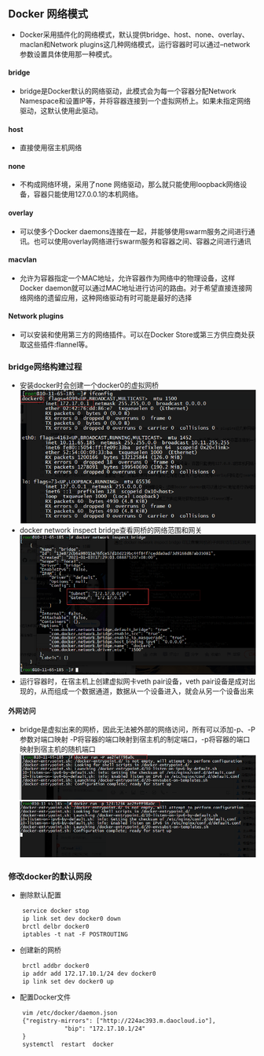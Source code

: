 ## Docker 网络模式

* Docker采用插件化的网络模式，默认提供bridge、host、none、overlay、maclan和Network plugins这几种网络模式，运行容器时可以通过–network参数设置具体使用那一种模式。
#### bridge
* bridge是Docker默认的网络驱动，此模式会为每一个容器分配Network Namespace和设置IP等，并将容器连接到一个虚拟网桥上。如果未指定网络驱动，这默认使用此驱动。
#### host
* 直接使用宿主机网络
#### none
* 不构成网络环境，采用了none 网络驱动，那么就只能使用loopback网络设备，容器只能使用127.0.0.1的本机网络。
#### overlay
* 可以使多个Docker daemons连接在一起，并能够使用swarm服务之间进行通讯。也可以使用overlay网络进行swarm服务和容器之间、容器之间进行通讯
#### macvlan
* 允许为容器指定一个MAC地址，允许容器作为网络中的物理设备，这样Docker daemon就可以通过MAC地址进行访问的路由。对于希望直接连接网络网络的遗留应用，这种网络驱动有时可能是最好的选择
#### Network plugins
* 可以安装和使用第三方的网络插件。可以在Docker Store或第三方供应商处获取这些插件:flannel等。
### bridge网络构建过程
* 安装docker时会创建一个docker0的虚拟网桥
![imges](https://github.com/cuiziwenn/imgesfile/blob/master/docker0%E7%BD%91%E7%BB%9C.png)
* docker network inspect bridge查看网桥的网络范围和网关
![imges](https://github.com/cuiziwenn/imgesfile/blob/master/docker-bridge%E7%BD%91%E7%BB%9C.png)
* 运行容器时，在宿主机上创建虚拟网卡veth pair设备，veth pair设备是成对出现的，从而组成一个数据通道，数据从一个设备进入，就会从另一个设备出来
#### 外网访问
* bridge是虚拟出来的网桥，因此无法被外部的网络访问，所有可以添加-p、-P参数对端口映射 -P将容器的端口映射到宿主机的制定端口，-p将容器的端口映射到宿主机的随机端口
![imges](https://github.com/cuiziwenn/imgesfile/blob/master/docker%E7%AB%AF%E5%8F%A3%E6%98%A0%E5%B0%84.png)
![imges](https://github.com/cuiziwenn/imgesfile/blob/master/docker%E6%8C%87%E5%AE%9A%E7%AB%AF%E5%8F%A3%E6%98%A0%E5%B0%84.png)

### 修改docker的默认网段
* 删除默认配置
```
    service docker stop
    ip link set dev docker0 down
    brctl delbr docker0
    iptables -t nat -F POSTROUTING
```
* 创建新的网桥
```
    brctl addbr docker0
    ip addr add 172.17.10.1/24 dev docker0
    ip link set dev docker0 up
```
*  配置Docker文件
```
    vim /etc/docker/daemon.json
    {"registry-mirrors": ["http://224ac393.m.daocloud.io"],
                "bip": "172.17.10.1/24"
    }
    systemctl  restart  docker
```
